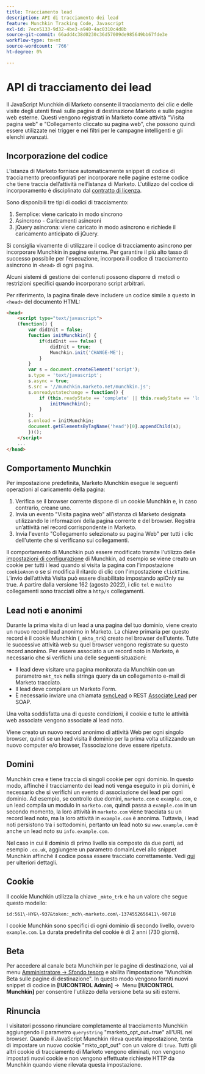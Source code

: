 ```yaml
---
title: Tracciamento lead
description: API di tracciamento dei lead
feature: Munchkin Tracking Code, Javascript
exl-id: 7ece5133-9d32-4be3-a940-4ac0310c4d8b
source-git-commit: 66add4c38d0230c36d57009de985649bb67fde3e
workflow-type: tm+mt
source-wordcount: '766'
ht-degree: 0%

---
```


# API di tracciamento dei lead

Il JavaScript Munchkin di Marketo consente il tracciamento dei clic e delle visite degli utenti finali sulle pagine di destinazione Marketo e sulle pagine web esterne. Questi vengono registrati in Marketo come attività &quot;Visita pagina web&quot; e &quot;Collegamento cliccato su pagina web&quot;, che possono quindi essere utilizzate nei trigger e nei filtri per le campagne intelligenti e gli elenchi avanzati.

## Incorporazione del codice

L’istanza di Marketo fornisce automaticamente snippet di codice di tracciamento preconfigurati per incorporare nelle pagine esterne codice che tiene traccia dell’attività nell’istanza di Marketo. L&#39;utilizzo del codice di incorporamento è disciplinato dal [contratto di licenza](../munchkin-license.pdf).

Sono disponibili tre tipi di codici di tracciamento:

1. Semplice: viene caricato in modo sincrono
1. Asincrono - Caricamenti asincroni
1. jQuery asincrona: viene caricato in modo asincrono e richiede il caricamento anticipato di jQuery.

Si consiglia vivamente di utilizzare il codice di tracciamento asincrono per incorporare Munchkin in pagine esterne. Per garantire il più alto tasso di successo possibile per l&#39;esecuzione, incorpora il codice di tracciamento asincrono in `<head>` di ogni pagina.

Alcuni sistemi di gestione dei contenuti possono disporre di metodi o restrizioni specifici quando incorporano script arbitrari.

Per riferimento, la pagina finale deve includere un codice simile a questo in `<head>` del documento HTML:

```html
<head>
    <script type="text/javascript">
    (function() {
        var didInit = false;
        function initMunchkin() {
            if(didInit === false) {
                didInit = true;
                Munchkin.init('CHANGE-ME');
            }
        }
        var s = document.createElement('script');
        s.type = 'text/javascript';
        s.async = true;
        s.src = '//munchkin.marketo.net/munchkin.js';
        s.onreadystatechange = function() {
            if (this.readyState == 'complete' || this.readyState == 'loaded') {
                initMunchkin();
            }
        };
        s.onload = initMunchkin;
        document.getElementsByTagName('head')[0].appendChild(s);
        })();
    </script>
    ...
</head>
```

## Comportamento Munchkin

Per impostazione predefinita, Marketo Munchkin esegue le seguenti operazioni al caricamento della pagina:

1. Verifica se il browser corrente dispone di un cookie Munchkin e, in caso contrario, creane uno.
1. Invia un evento &quot;Visita pagina web&quot; all’istanza di Marketo designata utilizzando le informazioni della pagina corrente e del browser. Registra un’attività nel record corrispondente in Marketo.
1. Invia l&#39;evento &quot;Collegamento selezionato su pagina Web&quot; per tutti i clic dell&#39;utente che si verificano sui collegamenti.

Il comportamento di Munchkin può essere modificato tramite l&#39;utilizzo delle [impostazioni di configurazione](lead-tracking.md#lead-tracking-api) di Munchkin, ad esempio se viene creato un cookie per tutti i lead quando si visita la pagina con l&#39;impostazione `cookieAnon` o se si modifica il ritardo di clic con l&#39;impostazione `clickTime`. L’invio dell’attività Visita può essere disabilitato impostando apiOnly su true. A partire dalla versione 162 (agosto 2022), i clic `tel` e `mailto` collegamenti sono tracciati oltre a `http/s` collegamenti.

## Lead noti e anonimi

Durante la prima visita di un lead a una pagina del tuo dominio, viene creato un nuovo record lead anonimo in Marketo. La chiave primaria per questo record è il cookie Munchkin (`_mkto_trk`) creato nel browser dell&#39;utente. Tutte le successive attività web su quel browser vengono registrate su questo record anonimo. Per essere associato a un record noto in Marketo, è necessario che si verifichi una delle seguenti situazioni:

- Il lead deve visitare una pagina monitorata da Munchkin con un parametro `mkt_tok` nella stringa query da un collegamento e-mail di Marketo tracciato.
- Il lead deve compilare un Marketo Form.
- È necessario inviare una chiamata [syncLead](../soap-api/leads.md) o REST [Associate Lead](https://developer.adobe.com/marketo-apis/api/mapi/#tag/Leads/operation/associateLeadUsingPOST) per SOAP.

Una volta soddisfatta una di queste condizioni, il cookie e tutte le attività web associate vengono associate al lead noto.

Viene creato un nuovo record anonimo di attività Web per ogni singolo browser, quindi se un lead visita il dominio per la prima volta utilizzando un nuovo computer e/o browser, l’associazione deve essere ripetuta.

## Domini

Munchkin crea e tiene traccia di singoli cookie per ogni dominio. In questo modo, affinché il tracciamento dei lead noti venga eseguito in più domini, è necessario che si verifichi un evento di associazione dei lead per ogni dominio. Ad esempio, se controllo due domini, `marketo.com` e `example.com`, e un lead compila un modulo in `marketo.com`, quindi passa a `example.com` in un secondo momento, la loro attività in `marketo.com` viene tracciata su un record lead noto, ma la loro attività in `example.com` è anonima. Tuttavia, i lead noti persistono tra i sottodomini, pertanto un lead noto su `www.example.com` è anche un lead noto su `info.example.com`.

Nel caso in cui il dominio di primo livello sia composto da due parti, ad esempio `.co.uk`, aggiungere un parametro domainLevel allo snippet Munchkin affinché il codice possa essere tracciato correttamente. Vedi [qui](lead-tracking.md#domains) per ulteriori dettagli.

## Cookie

Il cookie Munchkin utilizza la chiave `_mkto_trk` e ha un valore che segue questo modello:

`id:561\-HYG\-937&token:_mch\-marketo.com\-1374552656411\-90718`

I cookie Munchkin sono specifici di ogni dominio di secondo livello, ovvero `example.com`. La durata predefinita del cookie è di 2 anni (730 giorni).

## Beta

Per accedere al canale beta Munchkin per le pagine di destinazione, vai al menu [Amministratore -> Sfondo tesoro](https://experienceleague.adobe.com/en/docs/marketo/using/product-docs/administration/settings/enable-or-disable-treasure-chest-features) e abilita l&#39;impostazione &quot;Munchkin Beta sulle pagine di destinazione&quot;. In questo modo vengono forniti nuovi snippet di codice in **[!UICONTROL Admin]** ->  Menu **[!UICONTROL Munchkin]** per consentire l&#39;utilizzo della versione beta su siti esterni.

## Rinuncia

I visitatori possono rinunciare completamente al tracciamento Munchkin aggiungendo il parametro `querystring` &quot;marketo_opt_out=true&quot; all&#39;URL nel browser. Quando il JavaScript Munchkin rileva questa impostazione, tenta di impostare un nuovo cookie &quot;mkto_opt_out&quot; con un valore di `true`. Tutti gli altri cookie di tracciamento di Marketo vengono eliminati, non vengono impostati nuovi cookie e non vengono effettuate richieste HTTP da Munchkin quando viene rilevata questa impostazione.
